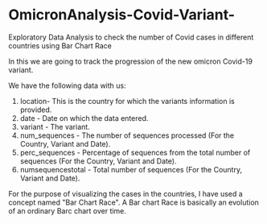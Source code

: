 # OmicronAnalysis-Covid-Variant-
Exploratory Data Analysis to check the number of Covid cases in different countries using Bar Chart Race

In this we are going to track the progression of the new omicron Covid-19 variant.

We have the following data with us:
  1) location- This is the country for which the variants information is provided.
  2) date - Date on which the data entered.
  3) variant - The variant.
  4) num_sequences - The number of sequences processed (For the Country, Variant and Date).
  5) perc_sequences - Percentage of sequences from the total number of sequences (For the Country, Variant and Date).
  6) numsequencestotal - Total number of sequences (For the Country, Variant and Date).
  


For the purpose of visualizing the cases in the countries, I have used a concept named "Bar Chart Race".
         A Bar chart Race is basically an evolution of an ordinary Barc chart over time.
